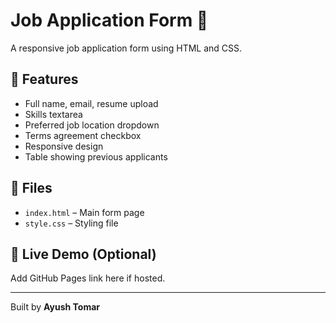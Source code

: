 # Job Application Form 📝

A responsive job application form using HTML and CSS.

## 🔧 Features
- Full name, email, resume upload
- Skills textarea
- Preferred job location dropdown
- Terms agreement checkbox
- Responsive design
- Table showing previous applicants

## 📁 Files
- `index.html` – Main form page
- `style.css` – Styling file

## 🚀 Live Demo (Optional)
Add GitHub Pages link here if hosted.

---

Built by **Ayush Tomar**
